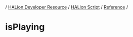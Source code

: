 / [HALion Developer Resource](../..//HALion-Developer-Resource.md) / [HALion Script](./HALion-Script.md) / [Reference](./Reference.md) /

# isPlaying
